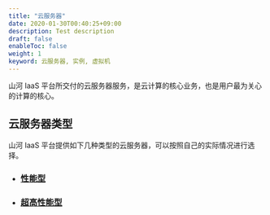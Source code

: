 ```yaml
---
title: "云服务器"
date: 2020-01-30T00:40:25+09:00
description: Test description
draft: false
enableToc: false
weight: 1
keyword: 云服务器, 实例, 虚拟机
---
```


山河 IaaS 平台所交付的云服务器服务，是云计算的核心业务，也是用户最为关心的计算的核心。

## 云服务器类型

山河 IaaS 平台提供如下几种类型的云服务器，可以按照自己的实际情况进行选择。

- ### [性能型](../../intro/other/#性能型)

- ### [超高性能型](../../intro/other/#超高性能型)